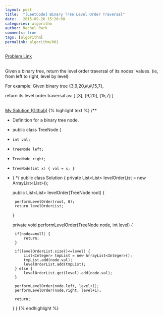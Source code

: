 ```yaml
---
layout: post
title:  "[LeetCode] Binary Tree Level Order Traversal"
date:   2015-09-28 15:26:00
categories: algorithm
author: Rachel Park
comments: true
tags: [algorithm]
permalink: algorithm/001
---
```



<a href='https://leetcode.com/problems/binary-tree-level-order-traversal/'>Problem Link</a>
<br/><br/>

Given a binary tree, return the level order traversal of its nodes' values. (ie, from left to right, level by level)

For example:
Given binary tree {3,9,20,#,#,15,7},

return its level order traversal as:
[
  [3],
  [9,20],
  [15,7]
]
<br/><br/>

<a href='https://github.com/mjpark03/leetcode/blob/master/binary-tree-level-order-traversal.java'>My Solution (Github)</a>
{% highlight text %}
/**
 * Definition for a binary tree node.
 * public class TreeNode {
 *     int val;
 *     TreeNode left;
 *     TreeNode right;
 *     TreeNode(int x) { val = x; }
 * }
 */
public class Solution {
    private List<List<Integer>> levelOrderList = new ArrayList<List<Integer>>();
    
    public List<List<Integer>> levelOrder(TreeNode root) {
        
        performLevelOrder(root, 0);
        return levelOrderList;
    }
    
    private void performLevelOrder(TreeNode node, int level) {
        
        if(node==null) {
            return;
        }
        
        if(levelOrderList.size()<=level) {
            List<Integer> tmpList = new ArrayList<Integer>();
            tmpList.add(node.val);
            levelOrderList.add(tmpList);
        } else {
            levelOrderList.get(level).add(node.val);
        }
        
        performLevelOrder(node.left, level+1);
        performLevelOrder(node.right, level+1);
        
        return;
    }
}
{% endhighlight %}